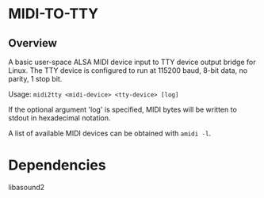 # MIDI-TO-TTY

## Overview

A basic user-space ALSA MIDI device input to TTY device output bridge for Linux.
The TTY device is configured to run at 115200 baud, 8-bit data, no parity, 1 stop bit.

Usage: `midi2tty <midi-device> <tty-device> [log]`

If the optional argument 'log' is specified, MIDI bytes will be written to stdout in hexadecimal notation.


A list of available MIDI devices can be obtained with `amidi -l`.

# Dependencies

libasound2
